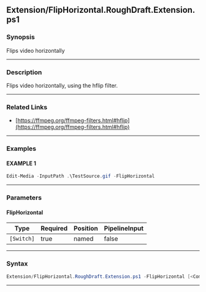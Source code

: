 
Extension/FlipHorizontal.RoughDraft.Extension.ps1
-------------------------------------------------
### Synopsis
Flips video horizontally

---
### Description

Flips video horizontally, using the hflip filter.

---
### Related Links
* [https://ffmpeg.org/ffmpeg-filters.html#hflip](https://ffmpeg.org/ffmpeg-filters.html#hflip)



---
### Examples
#### EXAMPLE 1
```PowerShell
Edit-Media -InputPath .\TestSource.gif -FlipHorizontal
```

---
### Parameters
#### **FlipHorizontal**




|Type      |Required|Position|PipelineInput|
|----------|--------|--------|-------------|
|`[Switch]`|true    |named   |false        |



---
### Syntax
```PowerShell
Extension/FlipHorizontal.RoughDraft.Extension.ps1 -FlipHorizontal [<CommonParameters>]
```
---



